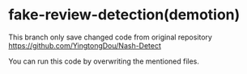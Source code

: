 # fake-review-detection(demotion)
This branch only save changed code from original repository 
<a href = "https://github.com/YingtongDou/Nash-Detect">https://github.com/YingtongDou/Nash-Detect<a>
<p>You can run this code by overwriting the mentioned files.</p>
